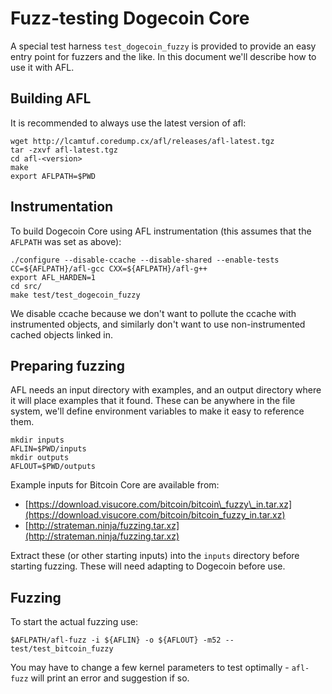 # Fuzz-testing Dogecoin Core

A special test harness `test_dogecoin_fuzzy` is provided to provide an easy entry point for fuzzers and the like. In this document we'll describe how to use it with AFL.

## Building AFL

It is recommended to always use the latest version of afl:

```text
wget http://lcamtuf.coredump.cx/afl/releases/afl-latest.tgz
tar -zxvf afl-latest.tgz
cd afl-<version>
make
export AFLPATH=$PWD
```

## Instrumentation

To build Dogecoin Core using AFL instrumentation \(this assumes that the `AFLPATH` was set as above\):

```text
./configure --disable-ccache --disable-shared --enable-tests CC=${AFLPATH}/afl-gcc CXX=${AFLPATH}/afl-g++
export AFL_HARDEN=1
cd src/
make test/test_dogecoin_fuzzy
```

We disable ccache because we don't want to pollute the ccache with instrumented objects, and similarly don't want to use non-instrumented cached objects linked in.

## Preparing fuzzing

AFL needs an input directory with examples, and an output directory where it will place examples that it found. These can be anywhere in the file system, we'll define environment variables to make it easy to reference them.

```text
mkdir inputs
AFLIN=$PWD/inputs
mkdir outputs
AFLOUT=$PWD/outputs
```

Example inputs for Bitcoin Core are available from:

* [https://download.visucore.com/bitcoin/bitcoin\_fuzzy\_in.tar.xz](https://download.visucore.com/bitcoin/bitcoin_fuzzy_in.tar.xz)
* [http://strateman.ninja/fuzzing.tar.xz](http://strateman.ninja/fuzzing.tar.xz)

Extract these \(or other starting inputs\) into the `inputs` directory before starting fuzzing. These will need adapting to Dogecoin before use.

## Fuzzing

To start the actual fuzzing use:

```text
$AFLPATH/afl-fuzz -i ${AFLIN} -o ${AFLOUT} -m52 -- test/test_bitcoin_fuzzy
```

You may have to change a few kernel parameters to test optimally - `afl-fuzz` will print an error and suggestion if so.

